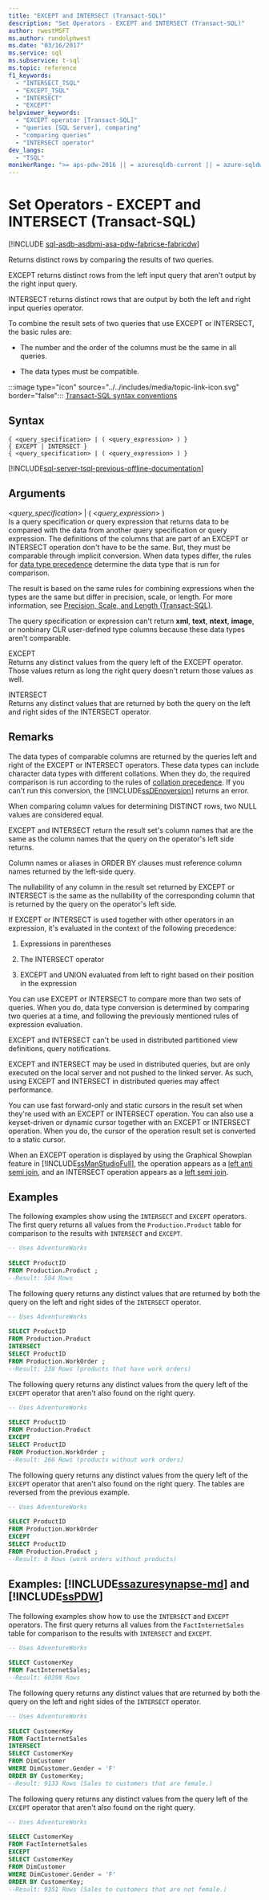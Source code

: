 ```yaml
---
title: "EXCEPT and INTERSECT (Transact-SQL)"
description: "Set Operators - EXCEPT and INTERSECT (Transact-SQL)"
author: rwestMSFT
ms.author: randolphwest
ms.date: "03/16/2017"
ms.service: sql
ms.subservice: t-sql
ms.topic: reference
f1_keywords:
  - "INTERSECT_TSQL"
  - "EXCEPT_TSQL"
  - "INTERSECT"
  - "EXCEPT"
helpviewer_keywords:
  - "EXCEPT operator [Transact-SQL]"
  - "queries [SQL Server], comparing"
  - "comparing queries"
  - "INTERSECT operator"
dev_langs:
  - "TSQL"
monikerRange: ">= aps-pdw-2016 || = azuresqldb-current || = azure-sqldw-latest || >= sql-server-2016 || >= sql-server-linux-2017 || = azuresqldb-mi-current ||=fabric"
---
```

# Set Operators - EXCEPT and INTERSECT (Transact-SQL)
[!INCLUDE [sql-asdb-asdbmi-asa-pdw-fabricse-fabricdw](../../includes/applies-to-version/sql-asdb-asdbmi-asa-pdw-fabricse-fabricdw.md)]

Returns distinct rows by comparing the results of two queries.  
  
EXCEPT returns distinct rows from the left input query that aren't output by the right input query.  
 
INTERSECT returns distinct rows that are output by both the left and right input queries operator.  
  
To combine the result sets of two queries that use EXCEPT or INTERSECT, the basic rules are:  
  
-   The number and the order of the columns must be the same in all queries.  
  
-   The data types must be compatible.  
  
:::image type="icon" source="../../includes/media/topic-link-icon.svg" border="false"::: [Transact-SQL syntax conventions](../../t-sql/language-elements/transact-sql-syntax-conventions-transact-sql.md)  
  
## Syntax  
  
```syntaxsql
{ <query_specification> | ( <query_expression> ) }   
{ EXCEPT | INTERSECT }  
{ <query_specification> | ( <query_expression> ) }  
```  
  
[!INCLUDE[sql-server-tsql-previous-offline-documentation](../../includes/sql-server-tsql-previous-offline-documentation.md)]

## Arguments
\<_query\_specification_> | ( \<_query\_expression_> )  
Is a query specification or query expression that returns data to be compared with the data from another query specification or query expression. The definitions of the columns that are part of an EXCEPT or INTERSECT operation don't have to be the same. But, they must be comparable through implicit conversion. When data types differ, the rules for [data type precedence](../../t-sql/data-types/data-type-precedence-transact-sql.md) determine the data type that is run for comparison.  
  
The result is based on the same rules for combining expressions when the types are the same but differ in precision, scale, or length. For more information, see [Precision, Scale, and Length &#40;Transact-SQL&#41;](../../t-sql/data-types/precision-scale-and-length-transact-sql.md).  
  
The query specification or expression can't return **xml**, **text**, **ntext**, **image**, or nonbinary CLR user-defined type columns because these data types aren't comparable.  
  
EXCEPT  
Returns any distinct values from the query left of the EXCEPT operator. Those values return as long the right query doesn't return those values as well.  
  
INTERSECT  
Returns any distinct values that are returned by both the query on the left and right sides of the INTERSECT operator.  
  
## Remarks  
The data types of comparable columns are returned by the queries left and right of the EXCEPT or INTERSECT operators. These data types can include character data types with different collations. When they do, the required comparison is run according to the rules of [collation precedence](../../t-sql/statements/collation-precedence-transact-sql.md). If you can't run this conversion, the [!INCLUDE[ssDEnoversion](../../includes/ssdenoversion-md.md)] returns an error.  
  
When comparing column values for determining DISTINCT rows, two NULL values are considered equal.  
  
EXCEPT and INTERSECT return the result set's column names that are the same as the column names that the query on the operator's left side returns.  
  
Column names or aliases in ORDER BY clauses must reference column names returned by the left-side query.  
  
The nullability of any column in the result set returned by EXCEPT or INTERSECT is the same as the nullability of the corresponding column that is returned by the query on the operator's left side.  
  
If EXCEPT or INTERSECT is used together with other operators in an expression, it's evaluated in the context of the following precedence:  
  
1.  Expressions in parentheses  
  
2.  The INTERSECT operator  
  
3.  EXCEPT and UNION evaluated from left to right based on their position in the expression  
  
You can use EXCEPT or INTERSECT to compare more than two sets of queries. When you do, data type conversion is determined by comparing two queries at a time, and following the previously mentioned rules of expression evaluation.  
  
EXCEPT and INTERSECT can't be used in distributed partitioned view definitions, query notifications.  
 
EXCEPT and INTERSECT may be used in distributed queries, but are only executed on the local server and not pushed to the linked server. As such, using EXCEPT and INTERSECT in distributed queries may affect performance.  
  
You can use fast forward-only and static cursors in the result set when they're used with an EXCEPT or INTERSECT operation. You can also use a keyset-driven or dynamic cursor together with an EXCEPT or INTERSECT operation. When you do, the cursor of the operation result set is converted to a static cursor.  
  
When an EXCEPT operation is displayed by using the Graphical Showplan feature in [!INCLUDE[ssManStudioFull](../../includes/ssmanstudiofull-md.md)], the operation appears as a [left anti semi join](../../relational-databases/showplan-logical-and-physical-operators-reference.md), and an INTERSECT operation appears as a [left semi join](../../relational-databases/showplan-logical-and-physical-operators-reference.md).  
  
## Examples  
The following examples show using the `INTERSECT` and `EXCEPT` operators. The first query returns all values from the `Production.Product` table for comparison to the results with `INTERSECT` and `EXCEPT`.  
  
```sql
-- Uses AdventureWorks  
  
SELECT ProductID   
FROM Production.Product ;  
--Result: 504 Rows  
```  
  
The following query returns any distinct values that are returned by both the query on the left and right sides of the `INTERSECT` operator.  
  
```sql  
-- Uses AdventureWorks  
  
SELECT ProductID   
FROM Production.Product  
INTERSECT  
SELECT ProductID   
FROM Production.WorkOrder ;  
--Result: 238 Rows (products that have work orders)  
```  
  
The following query returns any distinct values from the query left of the `EXCEPT` operator that aren't also found on the right query.  
  
```sql  
-- Uses AdventureWorks  
  
SELECT ProductID   
FROM Production.Product  
EXCEPT  
SELECT ProductID   
FROM Production.WorkOrder ;  
--Result: 266 Rows (products without work orders)  
```  
  
The following query returns any distinct values from the query left of the `EXCEPT` operator that aren't also found on the right query. The tables are reversed from the previous example.  
  
```sql  
-- Uses AdventureWorks  
  
SELECT ProductID   
FROM Production.WorkOrder  
EXCEPT  
SELECT ProductID   
FROM Production.Product ;  
--Result: 0 Rows (work orders without products)  
```  
  
## Examples: [!INCLUDE[ssazuresynapse-md](../../includes/ssazuresynapse-md.md)] and [!INCLUDE[ssPDW](../../includes/sspdw-md.md)]  
The following examples show how to use the `INTERSECT` and `EXCEPT` operators. The first query returns all values from the `FactInternetSales` table for comparison to the results with `INTERSECT` and `EXCEPT`.  
  
```sql  
-- Uses AdventureWorks  
  
SELECT CustomerKey   
FROM FactInternetSales;  
--Result: 60398 Rows  
```  
  
The following query returns any distinct values that are returned by both the query on the left and right sides of the `INTERSECT` operator.  
  
```sql  
-- Uses AdventureWorks  
  
SELECT CustomerKey   
FROM FactInternetSales    
INTERSECT   
SELECT CustomerKey   
FROM DimCustomer   
WHERE DimCustomer.Gender = 'F'  
ORDER BY CustomerKey;  
--Result: 9133 Rows (Sales to customers that are female.)  
```  
  
The following query returns any distinct values from the query left of the `EXCEPT` operator that aren't also found on the right query.  
  
```sql  
-- Uses AdventureWorks  
  
SELECT CustomerKey   
FROM FactInternetSales    
EXCEPT   
SELECT CustomerKey   
FROM DimCustomer   
WHERE DimCustomer.Gender = 'F'  
ORDER BY CustomerKey;  
--Result: 9351 Rows (Sales to customers that are not female.)  
```  
